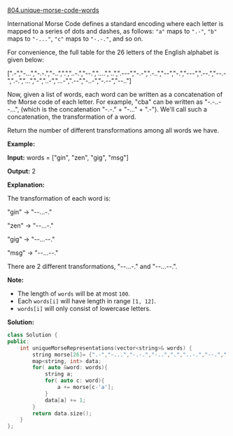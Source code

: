 [804.unique-morse-code-words](https://leetcode.com/problems/unique-morse-code-words/)  

International Morse Code defines a standard encoding where each letter is mapped to a series of dots and dashes, as follows: `"a"` maps to `".-"`, `"b"` maps to `"-..."`, `"c"` maps to `"-.-."`, and so on.

For convenience, the full table for the 26 letters of the English alphabet is given below:

  
\[".-","-...","-.-.","-..",".","..-.","--.","....","..",".---","-.-",".-..","--","-.","---",".--.","--.-",".-.","...","-","..-","...-",".--","-..-","-.--","--.."\]

Now, given a list of words, each word can be written as a concatenation of the Morse code of each letter. For example, "cba" can be written as "-.-..--...", (which is the concatenation "-.-." + "-..." + ".-"). We'll call such a concatenation, the transformation of a word.

Return the number of different transformations among all words we have.

  
**Example:**
  
**Input:** words = \["gin", "zen", "gig", "msg"\]
  
**Output:** 2
  
**Explanation:** 
  
The transformation of each word is:
  
"gin" -> "--...-."
  
"zen" -> "--...-."
  
"gig" -> "--...--."
  
"msg" -> "--...--."
  

  
There are 2 different transformations, "--...-." and "--...--.".
  

**Note:**

*   The length of `words` will be at most `100`.
*   Each `words[i]` will have length in range `[1, 12]`.
*   `words[i]` will only consist of lowercase letters.  



**Solution:**  

```cpp
class Solution {
public:
    int uniqueMorseRepresentations(vector<string>& words) {
        string morse[26]= {".-","-...","-.-.","-..",".","..-.","--.","....","..",".---","-.-",".-..","--","-.","---",".--.","--.-",".-.","...","-","..-","...-",".--","-..-","-.--","--.."};
        map<string, int> data;
        for( auto &word: words){
            string a;
            for( auto c: word){
                a += morse[c-'a'];
            }
            data[a] += 1;
        }
        return data.size();
    }
};
```
      